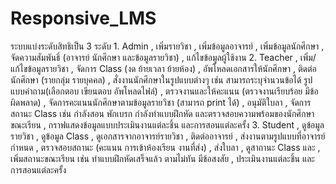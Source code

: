 ﻿Responsive_LMS
=============

ระบบแบ่งระดับสิทธิเป็น 3 ระดับ 1. Admin   , เพิ่มรายวิชา , เพิ่มข้อมูลอาจารย์ , เพิ่มข้อมูลนักศึกษา , จัดความสัมพันธิ์ (อาจารย์ นักศึกษา และข้อมูลรายวิชา) , แก้ไขข้อมูลผู้ใช้งาน 2. Teacher    , เพิ่ม/แก้ไขข้อมูลรายวิชา   , จัดการ Class (งด ย้ายเวลา ย้ายห้อง)  , อัพโหลดเอกสารให้นักศึกษา   , ติดต่อนักศึกษา (รายกลุ่ม รายบุคคล)  , สั่งงานนักศึกษาในรูปแบบต่างๆ เช่น สามารถระบุจำนวนข้อได้ รูปแบบคำถาม(เลือกตอบ เขียนตอบ อัพโหลดไฟล์)    , ตรวจงานและให้คะแนน (ตรวจงานเรียบร้อย มีข้อผิดพลาด)  , จัดการคะแนนนักศึกษาตามข้อมูลรายวิชา (สามารถ print ได้)  , อนุมัติใบลา  , จัดการสถานะ Class เช่น กำลังสอน พักเบรก กำลังทำแบบฝึกหัด และตรวจสอบความพร้อมของนักศึกษาขณะเรียน  , กราฟแสดงข้อมูลแบบประเมินงานแต่ละชิ้น และการสอนแต่ละครั้ง 3. Student    , ดูข้อมูลรายวิชา  , ดูข้อมูล Class  , ดูเอกสารจากอาจารย์รายวิชา  , ติดต่ออาจารย์  , ส่งงานตามรูปแบบที่อาจารย์กำหนด  , ตรวจสอบสถานะ (คะแนน การเข้าห้องเรียน งานที่ส่ง)  , ส่งใบลา  , ดูสาถานะ Class และ  , เพิ่มสถานะขณะเรียน เช่น ทำแบบฝึกหัดเสร็จแล้ว ตามไม่ทัน มีข้อสงสัย  , ประเมินงานแต่ละชิ้น และการสอนแต่ละครั้ง
